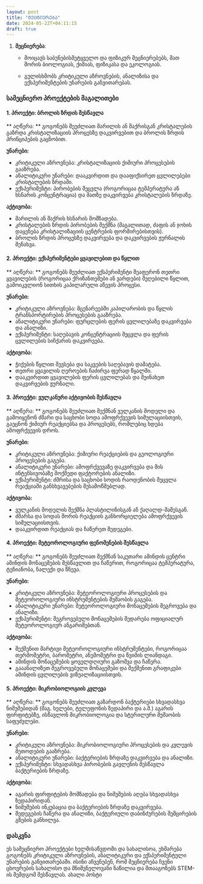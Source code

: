 ```yaml
---
layout: post
title: "ᲛᲔᲪᲜᲘᲔᲠᲔᲑᲐ"
date: 2024-05-22T+04:11:15
draft: true
---
```



1. **მეცნიერება**:
    
    - მოიცავს საბუნებისმეტყველო და ფიზიკურ მეცნიერებებს, მათ შორის ბიოლოგიას, ქიმიას, ფიზიკასა და ეკოლოგიას.
    
    - გულისხმობს კრიტიკული აზროვნების, ანალიზისა და ექსპერიმენტების უნარების განვითარებას.


### სამეცნიერო პროექტების მაგალითები 

#### 1. პროექტი: ბროლის ზრდის შესწავლა

** აღწერა: **
გოგონებს შეუძლიათ მარილის ან შაქრისგან კრისტალების გაზრდა კრისტალიზაციის პროცესზე დაკვირვებით და ბროლის ზრდის პრინციპების გაცნობით.

**უნარები:**
- კრიტიკული აზროვნება: კრისტალიზაციის ქიმიური პროცესების გააზრება.
- ანალიტიკური უნარები: დააკვირდით და დააფიქსირეთ ცვლილებები კრისტალების ზრდაში.
- ექსპერიმენტი: პირობების შეცვლა (როგორიცაა ტემპერატურა ან ხსნარის კონცენტრაცია) და მათზე დაკვირვება კრისტალების ზრდაზე.

**აქტივობა:**
- მარილის ან შაქრის ხსნარის მომზადება.
- კრისტალების ზრდის პირობების შექმნა (მაგალითად, ძაფის ან ჯოხის დაყენება კრისტალიზაციის ცენტრების ფორმირებისთვის).
- ბროლის ზრდის პროცესზე დაკვირვება და დაკვირვების ჟურნალის შენახვა.

#### 2. პროექტი: ექსპერიმენტები ყვავილებით და წყლით

** აღწერა: **
გოგონებს შეუძლიათ ექსპერიმენტი შეაფერონ თეთრი ყვავილების (როგორიცაა ქრიზანთემები ან ვარდები) შეღებილი წყლით, გამოიკვლიონ სითხის კაპილარული აწევის პროცესი.

**უნარები:**
- კრიტიკული აზროვნება: მცენარეებში კაპილარობის და წყლის ტრანსპორტირების პროცესების გააზრება.
- ანალიტიკური უნარები: ფურცლების ფერის ცვლილებაზე დაკვირვება და ანალიზი.
- ექსპერიმენტი: საღებავის კონცენტრაციის შეცვლა და ფერის ცვლილების სიჩქარის დაკვირვება.

**აქტივობა:**
- ჭიქების წყლით შევსება და საკვების საღებავის დამატება.
- თეთრი ყვავილის ღეროების ჩაძირვა ფერად წყალში.
- დააკვირდით ყვავილების ფერის ცვლილებას და შეინახეთ დაკვირვების ჟურნალი.

#### 3. პროექტი: ვულკანური აქტივობის შესწავლა

** აღწერა: **
გოგონებს შეუძლიათ შექმნან ვულკანის მოდელი და გამოიყენონ ძმარი და საცხობი სოდა ამოფრქვევის სიმულაციისთვის, გაეცნონ ქიმიურ რეაქციებსა და პროცესებს, რომლებიც ხდება ამოფრქვევის დროს.

**უნარები:**
- კრიტიკული აზროვნება: ქიმიური რეაქციების და გეოლოგიური პროცესების გაგება.
- ანალიტიკური უნარები: ამოფრქვევაზე დაკვირვება და მის ინტენსივობაზე მოქმედი ფაქტორების ანალიზი.
- ექსპერიმენტი: ძმრისა და საცხობი სოდის რაოდენობის შეცვლა რეაქციაში განსხვავებების შესამოწმებლად.

**აქტივობა:**
- ვულკანის მოდელის შექმნა პლასტილინისგან ან ქაღალდ-მაშესგან.
- ძმარსა და სოდას შორის რეაქციის განხორციელება ამოფრქვევის სიმულაციისთვის.
- დააკვირდით რეაქციას და ჩაწერეთ შედეგები.

#### 4. პროექტი: მეტეოროლოგიური ფენომენების შესწავლა

** აღწერა: **
გოგონებს შეუძლიათ შექმნან საკუთარი ამინდის ცენტრი ამინდის მონაცემების შესწავლით და ჩაწერით, როგორიცაა ტემპერატურა, ტენიანობა, ნალექი და წნევა.

**უნარები:**
- კრიტიკული აზროვნება: მეტეოროლოგიური პროცესების და მეტეოროლოგიური ინსტრუმენტების მუშაობის გაგება.
- ანალიტიკური უნარები: მეტეოროლოგიური მონაცემების შეგროვება და ანალიზი.
- ექსპერიმენტი: შეგროვებული მონაცემების შედარება ოფიციალურ მეტეოროლოგიურ ანგარიშებთან.

**აქტივობა:**
- შექმენით მარტივი მეტეოროლოგიური ინსტრუმენტები, როგორიცაა თერმომეტრი, ბარომეტრი, ანემომეტრი და წვიმის ლიანდაგი.
- ამინდის მონაცემების ყოველდღიური გაზომვა და ჩაწერა.
- გააანალიზეთ შეგროვებული მონაცემები და შექმენით გრაფიკები ამინდის ცვლილების ვიზუალიზაციისთვის.

#### 5. პროექტი: მიკრობიოლოგიის კვლევა

** აღწერა: **
გოგონებს შეუძლიათ გაზარდონ ბაქტერიები სხვადასხვა ნიმუშებიდან (მაგ. ხელები, ტელეფონის ზედაპირი და ა.შ.) აგარის ფირფიტებზე, ისწავლონ მიკრობიოლოგია და სტერილური მუშაობის საფუძვლები.

**უნარები:**
- კრიტიკული აზროვნება: მიკრობიოლოგიური პროცესების და კვლევის მეთოდების გააზრება.
- ანალიტიკური უნარები: ბაქტერიების ზრდაზე დაკვირვება და ანალიზი.
- ექსპერიმენტი: სხვადასხვა პირობების გავლენის შესწავლა ბაქტერიების ზრდაზე.

**აქტივობა:**
- აგარის ფირფიტების მომზადება და ნიმუშების აღება სხვადასხვა ზედაპირიდან.
- ნიმუშების ინკუბაცია და ბაქტერიების ზრდაზე დაკვირვება.
- შედეგების ჩაწერა და ანალიზი, ბაქტერიული დაბინძურების შემცირების გზების განხილვა.

### დასკვნა

ეს სამეცნიერო პროექტები ხელმისაწვდომი და სახალისოა, ეხმარება გოგონებს კრიტიკული აზროვნების, ანალიტიკური და ექსპერიმენტული უნარების განვითარებაში. ისინი აჩვენებენ, რომ მეცნიერება ჩვენი ცხოვრების სახალისო და მნიშვნელოვანი ნაწილია და შთააგონებს STEM-ის შემდგომ შესწავლას.
ახალი პოსტი
